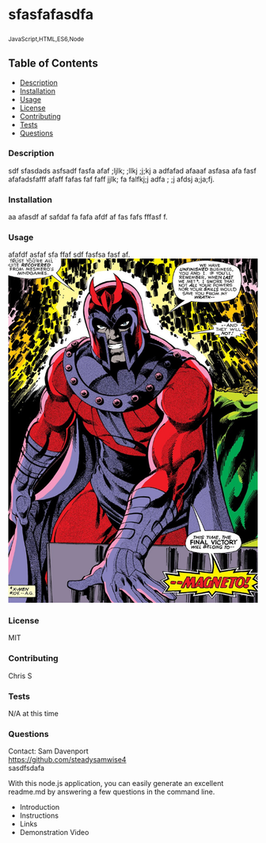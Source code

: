 
# sfasfafasdfa
<sub>JavaScript,HTML,ES6,Node</sub>

## Table of Contents
* [Description](#description)
* [Installation](#installation)
* [Usage](#usage)
* [License](#license)
* [Contributing](#contributing)
* [Tests](#tests)
* [Questions](#questions)

### Description <a name="description"></a>
sdf sfasdads asfsadf fasfa afaf ;ljlk; ;llkj ;j;kj a adfafad afaaaf asfasa afa fasf afafadsfafff afaff fafas faf faff jjlk; fa falfkj;j adfa ; ;j afdsj a;ja;fj.

### Installation <a name="installation"></a>
aa afasdf af safdaf fa fafa afdf af fas fafs fffasf f.

### Usage <a name="usage"></a>
afafdf asfaf sfa ffaf sdf fasfsa fasf af.
![Don't mess with Magneto!](./utils/images/Magneto.jpg)

### License <a name="license"></a>
MIT

### Contributing <a name="contributing"></a>
Chris S

### Tests <a name="tests"></a>
N/A at this time

### Questions <a name="questions"></a>
Contact: Sam Davenport </br>
https://github.com/steadysamwise4 </br>
sasdfsdafa
    
With this node.js application, you can easily generate
an excellent readme.md by answering a few questions in
the command line.
    
* Introduction
* Instructions
* Links
* Demonstration Video